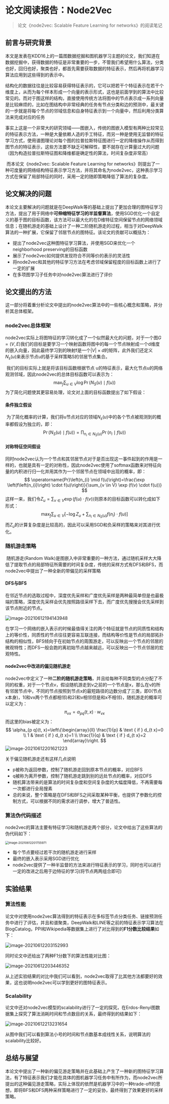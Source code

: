 # 论文阅读报告：Node2Vec

> 论文《node2vec: Scalable Feature Learning for networks》的阅读笔记



## 前言与研究背景

​		本文是发表在KDD16上的一篇图数据挖掘和图机器学习主题的论文，我们知道在数据挖掘中，获得数据的特征是非常重要的一步，不管我们希望用什么算法，分类也好，回归也好，聚类也好，都首先需要获取数据的特征表示，然后再将机器学习算法应用到这些得到的表示中。

​		结构化的数据往往是比较容易获得特征表示的，它可以把若干个特征表示在若干个维度上，从而为每个样本形成一个向量的表示形式，这也是前面学到的算法中比较常见的。而对于图这样的结构，直接使用传统方法将图中的节点表示成一系列向量是比较麻烦的，比如在图结构中非常经典的任务有节点分类和边的预测中，最关键的一步就是将每个节点的邻域信息和自身特征表示到一个向量中，然后利用分类算法来完成对应的任务

​		事实上这是一个非常大的研究领域——图嵌入，传统的图嵌入模型有两种比较常见的特征表示方法，一种是大量依赖人造的手工特征，而另一种是使用无监督的特征学习方式，使用谱图理论对每个图的拉普拉斯特征图进行一定的降维操作从而得到图节点的特征表示，这些方法要不缺乏可解释性，要不就存在计算量过大的问题（因为构造拉普拉斯特征图和降维都是确定性的算法，时间复杂度非常高）

​		而本论文《node2vec: Scalable Feature Learning for networks》则提出了一种可度量的网络结构特征表示学习方法，并将其命名为node2vec，这种表示学习方式在保留了局部特征的同时，采用一定的随即策略降低了算法的复杂度。



## 论文解决的问题

​		本论文主要解决的问题就是在DeepWalk等的基础上提出了更加合理的图特征学习方法，提出了用于网络中**可伸缩特征学习的半监督算法**，使用SGD优化一个自定义的基于图的目标函数，该方法可以最大化的在D维特征空间保留节点的网络领域信息；在随机游走的基础上设计了一种二阶随机游走的过程，相当于对DeepWalk算法的一种扩展，它保留了邻居节点的图特征。该论文的贡献可以概括为：

- 提出了node2vec这种图特征学习算法，并使用SGD来优化一个neighborhood preserving的目标函数
- 展示了node2vec如何提供发现符合不同等价的表示的灵活性
- 将node2vec和其他的特征学习方法在考虑邻域保留程度的目标函数上进行了一定的扩展
- 在多项图学习子任务中对node2vec算法进行了评价

## 论文提出的方法

​		这一部分将着重分析论文中提出的node2vec算法中的一些核心概念和策略，并分析其总体框架。

### node2vec总体框架

​		node2vec实际上将图特征的学习转化成了一个似然最大化的问题，对于一个图$G=(V,E)$我们的目标是要学习一个映射函数将图中的每一个节点映射成一个d维度的嵌入向量，因此最终学习到的映射f是一个$|V|\times d$的矩阵，此外我们还定义$N_s(u)$来表示节点u的基于采样策略S的邻居节点集合。

​		我们的目标实际上就是将该目标函数根据节点 u的特征表示，最大化节点u的网络观测邻域，因此node2vec的总体目标函数可以表示为：
$$
\max _{f} \sum_{u \in V} \log \operatorname{Pr}\left(N_{S}(u) \mid f(u)\right)
$$
​		为了简化问题使其更容易处理，论文对上面的目标函数提出了如下假设：

#### 条件独立假设

​		为了简化概率的计算，我们将u节点对应的领域$N_s(u)$中的各个节点被观测到的概率都假设为独立的，即：
$$
\operatorname{Pr}\left(N_{S}(u) \mid f(u)\right)=\prod_{n_{i} \in N_{S}(u)} \operatorname{Pr}\left(n_{i} \mid f(u)\right)
$$

#### 对称特征空间假设

​		同时node2vec认为一个节点和其邻居节点对于是否出现这一事件起到的作用是一样的，也就是具有一定的对称性，因此node2vec使用了softmax函数来对特征向量的内积进行归一化并用其作为一个邻居节点在领域中出现的概率，即：
$$
\operatorname{Pr}\left(n_{i} \mid f(u)\right)=\frac{\exp \left(f\left(n_{i}\right) \cdot f(u)\right)}{\sum_{v \in V} \exp (f(v) \cdot f(u))}
$$
这样一来，我们令$Z_{u}=\sum_{v \in V} \exp (f(u) \cdot f(v))$则原本的目标函数可以转化成如下形式：
$$
\max _{f} \sum_{u \in V}\left[-\log Z_{u}+\sum_{n_{i} \in N_{S}(u)} f\left(n_{i}\right) \cdot f(u)\right]
$$
而$Z_u$的计算复杂度是比较高的，因此可以采用SGD和负采样的策略来对其进行优化。



### 随机游走策略

​		随机游走(Random Walk)是图嵌入中非常重要的一种方法，通过随机采样大大降低了提取节点的局部特征所需要的时间复杂度，传统的采样方式有DFS和BFS，而node2vec中提出了一种全新的带偏见的采样策略

#### DFS与BFS

​		在邻近节点的选取过程中，深度优先采样和广度优先采样是两种最简单但是也最极端的策略，深度优先采样会优先按照路径采样下去，而广度优先搜搜会优先采样到该节点附近的节点。

![image-20210612194143948](static/image-20210612194143948.png)

​		在学习一个网络的嵌入表示的时候最值得关注的两个特征就是节点的同质性和结构上的等价性，同质性的节点往往更容易互联连接，而结构等价性是节点的局部拓扑结构的相似性，BFS倾向于在初始节点的周围游走，可以反映出一个节点的邻居的微观特性；而DFS一般会跑的离初始节点越来越远，可以反映出一个节点邻居的宏观特性。



#### node2vec中改进的偏见随机游走

​		node2vec中定义了一种**二阶的随机游走策略**，并且给每种不同类型的点分配了不同的权重，对于一个节点v，假设随机游走到v之前的一个节点是x，那么在v的所有邻居节点中，不同的节点按照到节点x的最短路径的边数分成了三类，即0(节点x本身)，1(和vx两个节点都相邻)和2(和v相邻但是和x不相邻)，随机游走的概率可以定义为：
$$
\pi_{v x}=\alpha_{p q}(t, x) \cdot w_{v x}
$$
而这里的bias被定义为：
$$
\alpha_{p q}(t, x)=\left\{\begin{array}{ll}
\frac{1}{p} & \text { if } d_{t x}=0 \\
1 & \text { if } d_{t x}=1 \\
\frac{1}{q} & \text { if } d_{t x}=2
\end{array}\right.
$$
![image-20210612201621223](static/image-20210612201621223.png)

关于偏见随机游走还有这样几点说明

- p被称为返回参数，控制了随机游走回到原本节点的概率，对应BFS
- q被称为离开参数，控制了随机游走跳到别的远处节点的概率，对应DFS
- 随机算法带来的是算法的时间复杂度和空间复杂度的大幅度降低，不再需要每一次都进行全局搜素
- 总的来说，整个策略是在DFS和BFS之间采取某种平衡，也提供了参数化的控制方式，可以根据不同的需求进行调参，增大了普适性。



### 算法伪代码描述

​		node2vec的算法主要有特征学习和随机游走两个部分，论文中给出了这些算法的伪代码如下：

<img src="static/image-20210612201755971.png" alt="image-20210612201755971" style="zoom:67%;" />

- 每个节点要经过若干次的随机游走进行采样
- 最终的嵌入表示采用SGD进行优化
- node2vec提供了一种半监督的方法来进行特征表示的学习，同时也可以进行一定的改进之后用于边特征的学习(将节点两两组合即可)



## 实验结果

### 算法性能

​		论文中对使用node2vec算法得到的特征表示在多标签节点分类任务、链接预测任务中进行了评估，并且和谱聚类，DeepWalk和LINE等之前的特征表示学习算法在BlogCatalog，PPI和Wikipedia等数据集上进行了对比得到的**F1分数比较结果**如下：

![image-20210612203152993](static/image-20210612203152993.png)

同时论文中还给出了两种F1分数下的算法性能对比图：

![image-20210612203446352](static/image-20210612203446352.png)

从上述实验结果的对比中我们可以看到，node2vec取得了比其他方法都要好的效果，这也说明node2vec可以学到更好的图特征表示。



### Scalability

​		论文中还对node2vec模型的scalability进行了一定的探究，在Erdos-Renyi图数据集上探究了算法消耗时间和节点数目的关系，最终得到的结果如下：

![image-20210612213231654](static/image-20210612213231654.png)

从图中我们可以看到算法小号的时间和节点数基本成线性关系，说明算法的scalability比较好。



## 总结与展望

​		本论文中提出了一种新的偏见游走策略并在此基础上产生了一种新的图特征学习算法，有了特征表示我们才能在具体的图机器学习任务中有所作为，而node2vec所提出的这种偏见游走策略，实际上体现的依然是机器学习中的一种trade-off的思想，即将BFS和DFS两种采样策略进行了一定的妥协，最终得到了效果更好的采样策略。

